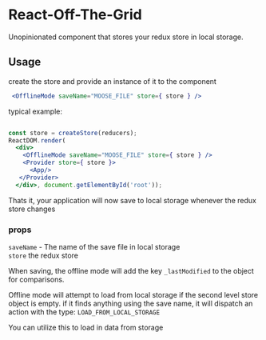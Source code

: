 # React-Off-The-Grid
Unopinionated component that stores your redux store in local storage.


## Usage

create the store and provide an instance of it to the component

```jsx
 <OfflineMode saveName="MOOSE_FILE" store={ store } />
```

typical example:

```jsx

const store = createStore(reducers);
ReactDOM.render(
  <div>
    <OfflineMode saveName="MOOSE_FILE" store={ store } />
    <Provider store={ store }>
      <App/>
   </Provider>
  </div>, document.getElementById('root'));
```

Thats it, your application will now save to local storage whenever the redux store changes

### props

`saveName` - The name of the save file in local storage<br/>
`store` the redux store

When saving, the offline mode will add the key `_lastModified` to the object for comparisons.

Offline mode will attempt to load from local storage if the second level store object is empty. if it finds anything using the save name, it will
dispatch an action with the type: `LOAD_FROM_LOCAL_STORAGE`

You can utilize this to load in data from storage
